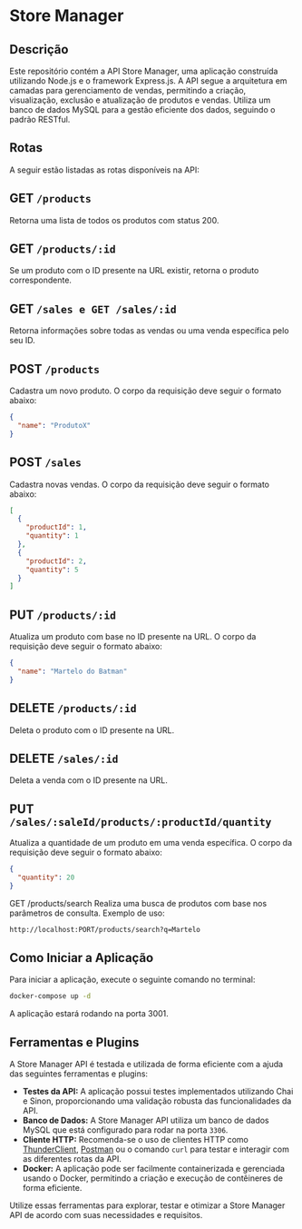 # Store Manager

## Descrição
Este repositório contém a API Store Manager, uma aplicação construída utilizando Node.js e o framework Express.js. A API segue a arquitetura em camadas para gerenciamento de vendas, permitindo a criação, visualização, exclusão e atualização de produtos e vendas. Utiliza um banco de dados MySQL para a gestão eficiente dos dados, seguindo o padrão RESTful.

## Rotas
A seguir estão listadas as rotas disponíveis na API:

## GET `/products`
Retorna uma lista de todos os produtos com status 200.

## GET `/products/:id`
Se um produto com o ID presente na URL existir, retorna o produto correspondente.

## GET `/sales e GET /sales/:id`
Retorna informações sobre todas as vendas ou uma venda específica pelo seu ID.

## POST `/products`
Cadastra um novo produto. O corpo da requisição deve seguir o formato abaixo:
```json
{
  "name": "ProdutoX"
}
```
## POST `/sales`
Cadastra novas vendas. O corpo da requisição deve seguir o formato abaixo:
```json
[
  {
    "productId": 1,
    "quantity": 1
  },
  {
    "productId": 2,
    "quantity": 5
  }
]
```

## PUT `/products/:id`
Atualiza um produto com base no ID presente na URL. O corpo da requisição deve seguir o formato abaixo:
```json
{
  "name": "Martelo do Batman"
}
```
## DELETE `/products/:id`
Deleta o produto com o ID presente na URL.

## DELETE `/sales/:id`
Deleta a venda com o ID presente na URL.

## PUT `/sales/:saleId/products/:productId/quantity`
Atualiza a quantidade de um produto em uma venda específica. O corpo da requisição deve seguir o formato abaixo:
```json
{
  "quantity": 20
}
```

GET /products/search
Realiza uma busca de produtos com base nos parâmetros de consulta. Exemplo de uso:
```bash
http://localhost:PORT/products/search?q=Martelo
```

## Como Iniciar a Aplicação
Para iniciar a aplicação, execute o seguinte comando no terminal:
```bash
docker-compose up -d
```
A aplicação estará rodando na porta 3001.

## Ferramentas e Plugins

A Store Manager API é testada e utilizada de forma eficiente com a ajuda das seguintes ferramentas e plugins:

- **Testes da API:** A aplicação possui testes implementados utilizando Chai e Sinon, proporcionando uma validação robusta das funcionalidades da API.
- **Banco de Dados:** A Store Manager API utiliza um banco de dados MySQL que está configurado para rodar na porta `3306`.
- **Cliente HTTP:** Recomenda-se o uso de clientes HTTP como [ThunderClient](https://www.thunderclient.io/), [Postman](https://www.postman.com/) ou o comando `curl` para testar e interagir com as diferentes rotas da API.
- **Docker:** A aplicação pode ser facilmente containerizada e gerenciada usando o Docker, permitindo a criação e execução de contêineres de forma eficiente.

Utilize essas ferramentas para explorar, testar e otimizar a Store Manager API de acordo com suas necessidades e requisitos.

